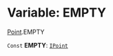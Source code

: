 # Variable: EMPTY

[Point](/en/auto-docs/free-layout-editor/modules/Point.md).EMPTY

`Const` **EMPTY**: [`IPoint`](/en/auto-docs/free-layout-editor/interfaces/IPoint.md)
